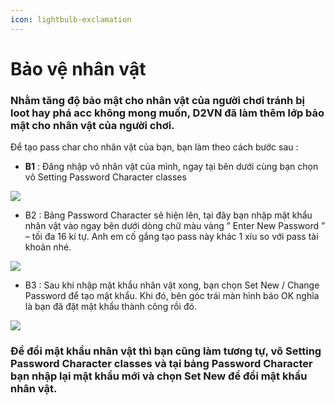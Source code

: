 ```yaml
---
icon: lightbulb-exclamation
---
```


# Bảo vệ nhân vật

### Nhằm tăng độ bảo mật cho nhân vật của người chơi tránh bị loot hay phá acc không mong muốn, D2VN đã làm thêm lớp bảo mật cho nhân vật của người chơi.

Để tạo pass char cho nhân vật của bạn, bạn làm theo cách bước sau :

* **B1** : Đăng nhập vô nhân vật của mình, ngay tại bên dưới cùng bạn chọn vô Setting Password Character classes

![](https://i0.wp.com/diablo2-vn.com/tm/app/uploads/2023/04/setting.png?resize=758%2C124\&ssl=1)

* B2 : Bảng Password Character sẽ hiện lên, tại đây bạn nhập mật khẩu nhân vật vào ngay bên dưới dòng chữ màu vàng ” Enter New Password ” – tối đa 16 kí tự. Anh em cố gắng tạo pass này khác 1 xíu so với pass tài khoản nhé.

![](https://i0.wp.com/diablo2-vn.com/tm/app/uploads/2023/04/setting1.png?resize=784%2C596\&ssl=1)

* B3 : Sau khi nhập mật khẩu nhân vật xong, bạn chọn Set New / Change Password để tạo mật khẩu. Khi đó, bên góc trái màn hình báo OK nghĩa là bạn đã đặt mật khẩu thành công rồi đó.

![](https://i0.wp.com/diablo2-vn.com/tm/app/uploads/2023/04/setting2-1.png?resize=768%2C399\&ssl=1)

### Để đổi mật khẩu nhân vật thì bạn cũng làm tương tự, vô Setting Password Character classes và tại bảng Password Character bạn nhập lại mật khẩu mới và chọn Set New để đổi mật khẩu nhân vật.
